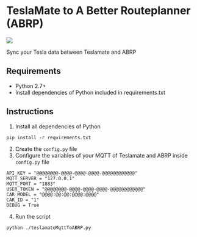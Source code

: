 # TeslaMate to A Better Routeplanner (ABRP)

[![](https://img.shields.io/badge/Donate-PayPal-ff69b4.svg)](https://www.paypal.com/donate?hosted_button_id=9H6B9CRBL6V4E)

Sync your Tesla data between Teslamate and ABRP

## Requirements

* Python 2.7+
* Install dependencies of Python included in requirements.txt

## Instructions

1. Install all dependencies of Python
~~~
pip install -r requirements.txt
~~~
2. Create the `config.py` file
3. Configure the variables of your MQTT of Teslamate and ABRP inside `config.py` file
~~~
API_KEY = "@@@@@@@@-@@@@-@@@@-@@@@-@@@@@@@@@@@@"
MQTT_SERVER = "127.0.0.1"
MQTT_PORT = "1883"
USER_TOKEN = "@@@@@@@@-@@@@-@@@@-@@@@-@@@@@@@@@@@@"
CAR_MODEL = "@@@@:@@:@@:@@@@:@@@@"
CAR_ID = "1"
DEBUG = True
~~~
4. Run the script
~~~
python ./teslamateMqttToABRP.py
~~~
